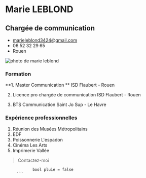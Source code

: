 # Marie LEBLOND 
## Chargée de communication 
* marieleblond3424@gmail.com
* 06 52 32 29 65
* Rouen 

![photo de marie leblond](https://twitter.com/MarieLeblond14/photo)

### Formation 
**1. Master Communication **
ISD Flaubert - Rouen 

2. Licence pro chargée de communication
ISD Flaubert - Rouen 

3. BTS Communication
Saint Jo Sup - Le Havre 

### Expérience professionnelles 
1. Réunion des Musées Métropolitains
2. EDF 
3. Poissonnerie L'espadon 
4. Cinéma Les Arts 
5. Imprimerie Vallée 

> Contactez-moi 

```
            bool pluie = false
     ```
